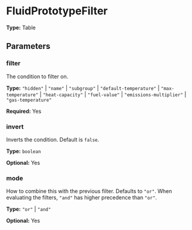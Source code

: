 # FluidPrototypeFilter

**Type:** Table

## Parameters

### filter

The condition to filter on.

**Type:** `"hidden"` | `"name"` | `"subgroup"` | `"default-temperature"` | `"max-temperature"` | `"heat-capacity"` | `"fuel-value"` | `"emissions-multiplier"` | `"gas-temperature"`

**Required:** Yes

### invert

Inverts the condition. Default is `false`.

**Type:** `boolean`

**Optional:** Yes

### mode

How to combine this with the previous filter. Defaults to `"or"`. When evaluating the filters, `"and"` has higher precedence than `"or"`.

**Type:** `"or"` | `"and"`

**Optional:** Yes

